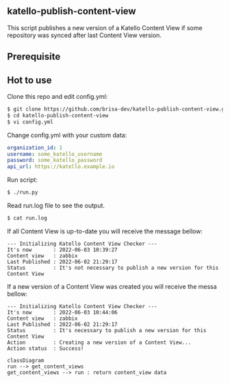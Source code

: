 ## katello-publish-content-view
This script publishes a new version of a Katello Content View if some repository was synced after last Content View version.

## Prerequisite


## Hot to use
Clone this repo and edit config.yml:
```bash
$ git clone https://github.com/brisa-dev/katello-publish-content-view.git
$ cd katello-publish-content-view
$ vi config.yml
```

Change config.yml with your custom data:
```yaml
organization_id: 1
username: some_katello_username
password: some_katello_password
api_url: https://katello.example.io
```

Run script:
```bash
$ ./run.py
```

Read run.log file to see the output.
```bash
$ cat run.log
```
If all Content View is up-to-date you will receive the message bellow:
```
--- Initializing Katello Content View Checker --- 
It's now       : 2022-06-03 10:39:27 
Content view   : zabbix 
Last Published : 2022-06-02 21:29:17 
Status         : It's not necessary to publish a new version for this Content View 
```
If a new version of a Content View was created you will receive the messa bellow:
```
--- Initializing Katello Content View Checker --- 
It's now       : 2022-06-03 10:44:06 
Content view   : zabbix 
Last Published : 2022-06-02 21:29:17 
Status         : It's necessary to publish a new version for this Content View 
Action         : Creating a new version of a Content View... 
Action status  : Success! 
```

```mermaid
classDiagram
run --> get_content_views
get_content_views --> run : return content_view data
```